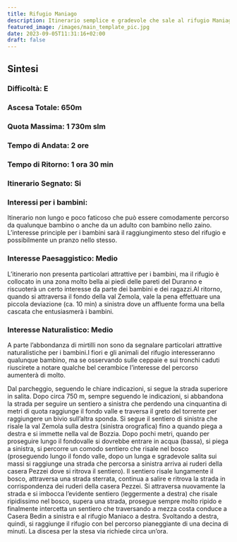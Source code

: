```yaml
---
title: Rifugio Maniago
description: Itinerario semplice e gradevole che sale al rifugio Maniago (1730 m) situato in un ambiente spettacolare e selvaggio. Percorribile da tutti bambini che troveranno molto piacevole una sosta con ristoro al rifugio.
featured_image: /images/main_template_pic.jpg
date: 2023-09-05T11:31:16+02:00
draft: false
---
```



## Sintesi
### Difficoltà: E
### Ascesa Totale: 650m
### Quota Massima: 1 730m slm
### Tempo di Andata: 2 ore
### Tempo di Ritorno: 1 ora 30 min
### Itinerario Segnato: Si
### Interessi per i bambini:
 Itinerario non lungo e poco faticoso che può essere comodamente percorso da qualunque bambino o anche da un adulto con bambino nello zaino. L’interesse principle per i bambini sarà il raggiungimento steso del rifugio e possibilmente un pranzo nello stesso.
### Interesse Paesaggistico: Medio
L’itinerario non presenta particolari attrattive per i bambini, ma il rifugio è collocato in una zona molto bella ai piedi delle pareti del Duranno e riscuoterà un certo interesse da parte dei bambini e dei ragazzi.Al ritorno, quando si attraversa il fondo della val Zemola, vale la pena effettuare una piccola deviazione (ca. 10 min) a sinistra dove un affluente forma una bella cascata che entusiasmerà i bambini.

### Interesse Naturalistico: Medio
A parte l’abbondanza di mirtilli non sono da segnalare particolari attrattive naturalistiche per i bambini.I fiori e gli animali del rifugio interesseranno qualunque bambino, ma se osservando sulle ceppaie e sui tronchi caduti riuscirete a notare qualche bel cerambice l’interesse del percorso aumenterà di molto.

Dal parcheggio, seguendo le chiare indicazioni, si segue la strada superiore in salita. Dopo circa 750 m, sempre seguendo le indicazioni, si abbandona la strada per seguire un sentiero a sinistra che perdendo una cinquantina di metri di quota raggiunge il fondo valle e traversa il greto del torrente per raggiungere un bivio sull’altra sponda.
Si segue il sentiero di sinistra che risale la val Zemola sulla destra (sinistra orografica) fino a quando piega a destra e si immette nella val de Bozzia. Dopo pochi metri, quando per proseguire lungo il fondovalle si dovrebbe entrare in acqua (bassa), si piega a sinistra, si percorre un comodo sentiero che risale nel bosco (proseguendo lungo il fondo valle, dopo un lunga e sgradevole salita sui massi si raggiunge una strada che percorsa a sinistra arriva ai ruderi della casera Pezzei dove si ritrova il sentiero).
Il sentiero risale lungamente il bosco, attraversa una strada sterrata, continua a salire e ritrova la strada in corrispondenza dei ruderi della casera Pezzei.
Si attraversa nuovamente la strada e si imbocca l’evidente sentiero (leggermente a destra) che risale ripidissimo nel bosco, supera una strada, prosegue sempre molto ripido e finalmente intercetta un sentiero che traversando a mezza costa conduce a Casera Bedin a sinistra e al rifugio Maniaco a destra. Svoltando a destra, quindi, si raggiunge il rifugio con bel percorso pianeggiante di una decina di minuti.
La discesa per la stesa via richiede circa un’ora.



